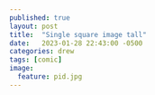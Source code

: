 ```yaml
---
published: true
layout: post
title:  "Single square image tall"
date:   2023-01-28 22:43:00 -0500
categories: drew
tags: [comic]
image:
  feature: pid.jpg
---
```

